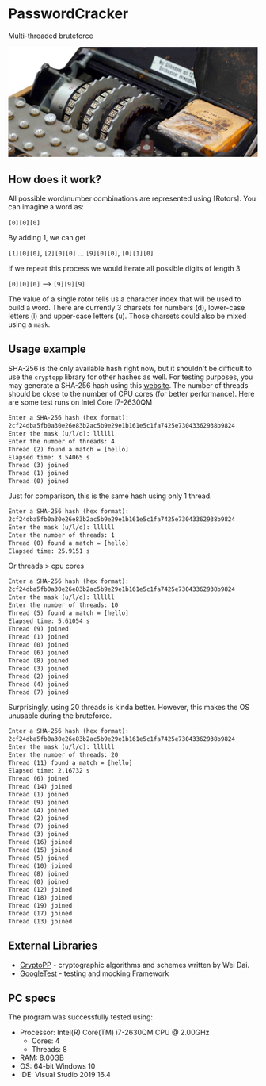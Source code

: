 # PasswordCracker
Multi-threaded bruteforce 

![rotors](https://github.com/MaksymPylypenko/PasswordCracker/blob/master/brute-force/rotors.png)

## How does it work?

All possible word/number combinations are represented using [Rotors]. You can imagine a word as:

`[0][0][0]`

By adding 1, we can get 

`[1][0][0]`, `[2][0][0]` ... `[9][0][0]`, `[0][1][0]`

If we repeat this process we would iterate all possible digits of length 3

`[0][0][0]` --> `[9][9][9]`

The value of a single rotor tells us a character index that will be used to build a word.
There are currently 3 charsets for numbers (d), lower-case letters (l) and upper-case letters (u).
Those charsets could also be mixed using a `mask`.

## Usage example

SHA-256 is the only available hash right now, but it shouldn't be difficult to use the `cryptopp` library for other hashes as well.
For testing purposes, you may generate a SHA-256 hash using this [website](https://xorbin.com/tools/sha256-hash-calculator).
The number of threads should be close to the number of CPU cores (for better performance). Here are some test runs on Intel Core i7-2630QM 
``` 
Enter a SHA-256 hash (hex format): 2cf24dba5fb0a30e26e83b2ac5b9e29e1b161e5c1fa7425e73043362938b9824
Enter the mask (u/l/d): llllll
Enter the number of threads: 4
Thread (2) found a match = [hello]
Elapsed time: 3.54065 s
Thread (3) joined
Thread (1) joined
Thread (0) joined
```

Just for comparison, this is the same hash using only 1 thread.
```
Enter a SHA-256 hash (hex format): 2cf24dba5fb0a30e26e83b2ac5b9e29e1b161e5c1fa7425e73043362938b9824
Enter the mask (u/l/d): llllll
Enter the number of threads: 1
Thread (0) found a match = [hello]
Elapsed time: 25.9151 s
```

Or threads > cpu cores
```
Enter a SHA-256 hash (hex format): 2cf24dba5fb0a30e26e83b2ac5b9e29e1b161e5c1fa7425e73043362938b9824
Enter the mask (u/l/d): llllll
Enter the number of threads: 10
Thread (5) found a match = [hello]
Elapsed time: 5.61054 s
Thread (9) joined
Thread (1) joined
Thread (0) joined
Thread (6) joined
Thread (8) joined
Thread (3) joined
Thread (2) joined
Thread (4) joined
Thread (7) joined

```

Surprisingly, using 20 threads is kinda better. However, this makes the OS unusable during the bruteforce.
```
Enter a SHA-256 hash (hex format): 2cf24dba5fb0a30e26e83b2ac5b9e29e1b161e5c1fa7425e73043362938b9824
Enter the mask (u/l/d): llllll
Enter the number of threads: 20
Thread (11) found a match = [hello]
Elapsed time: 2.16732 s
Thread (6) joined
Thread (14) joined
Thread (1) joined
Thread (9) joined
Thread (4) joined
Thread (2) joined
Thread (7) joined
Thread (3) joined
Thread (16) joined
Thread (15) joined
Thread (5) joined
Thread (10) joined
Thread (8) joined
Thread (0) joined
Thread (12) joined
Thread (18) joined
Thread (19) joined
Thread (17) joined
Thread (13) joined
```

## External Libraries
* [CryptoPP](https://github.com/weidai11/cryptopp) - cryptographic algorithms and schemes written by Wei Dai.
* [GoogleTest](https://github.com/google/googletest) - testing and mocking Framework


## PC specs 
The program was successfully tested using:
* Processor: Intel(R) Core(TM) i7-2630QM CPU @ 2.00GHz
  * Cores: 4
  * Threads: 8
* RAM: 8.00GB
* OS: 64-bit Windows 10
* IDE: Visual Studio 2019 16.4
